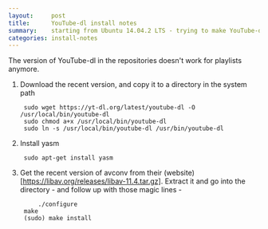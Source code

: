 ```yaml
---
layout:		post
title: 		YouTube-dl install notes
summary:	starting from Ubuntu 14.04.2 LTS - trying to make YouTube-dl work led me down a tunnel.
categories:	install-notes
---
```


The version of YouTube-dl in the repositories doesn't work for playlists anymore.  

1. Download the recent version, and copy it to a directory in the system path

   	    sudo wget https://yt-dl.org/latest/youtube-dl -O /usr/local/bin/youtube-dl 
	    sudo chmod a+x /usr/local/bin/youtube-dl
	    sudo ln -s /usr/local/bin/youtube-dl /usr/bin/youtube-dl

2. Install yasm

   	    sudo apt-get install yasm

3. Get the recent version of avconv from their (website)[https://libav.org/releases/libav-11.4.tar.gz]. Extract it and go into the directory - and follow up with those magic lines - 

            ./configure 
   	    make
   	    (sudo) make install
   